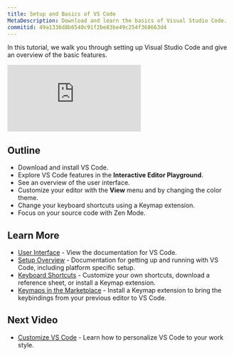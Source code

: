 ```yaml
---
title: Setup and Basics of VS Code
MetaDescription: Download and learn the basics of Visual Studio Code.
commitid: 49a1336d8b6540c91f2be83be49c254f368663d4
---
```


In this tutorial, we walk you through setting up Visual Studio Code and give an overview of the basic features.
<div class="introvideos-youtube"><iframe src="https://www.youtube.com/embed/SYRwSyjD8oI?rel=0&amp;disablekb=0&amp;modestbranding=1&amp;showinfo=0" frameborder="0" allowfullscreen></iframe></div>

## Outline

* Download and install VS Code.
* Explore VS Code features in the **Interactive Editor Playground**.
* See an overview of the user interface.
* Customize your editor with the **View** menu and by changing the color theme.
* Change your keyboard shortcuts using a Keymap extension.
* Focus on your source code with Zen Mode.

## Learn More

* [User Interface](/docs/getstarted/userinterface.md) - View the documentation for VS Code.
* [Setup Overview](/docs/setup/setup-overview.md) - Documentation for getting up and running with VS Code, including platform specific setup.
* [Keyboard Shortcuts](/docs/getstarted/keybindings.md) - Customize your own shortcuts, download a reference sheet, or install a Keymap extension.
* [Keymaps in the Marketplace](https://marketplace.visualstudio.com/search?target=VSCode&category=Keymaps&sortBy=Downloads) - Install a Keymap extension to bring the keybindings from your previous editor to VS Code.

## Next Video

* [Customize VS Code](/docs/introvideos/configure.md) - Learn how to personalize VS Code to your work style.

